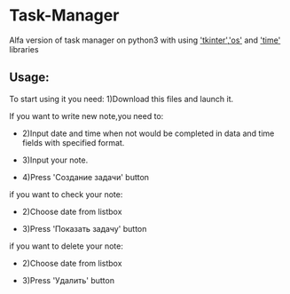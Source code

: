 # Task-Manager
Alfa version of task manager on python3 with using ['tkinter'](https://docs.python.org/3/library/tkinter.html),['os'](https://docs.python.org/3/library/os.html) and ['time'](https://docs.python.org/3/library/time.html) libraries
## Usage:
To start using it you need:
1)Download this files and launch it.

If you want to write new note,you need to:

 * 2)Input date and time when not would be completed in data and time fields with specified format.
  
 * 3)Input your note.
  
 * 4)Press 'Создание задачи' button
  
if you want to check your note:

 * 2)Choose date from listbox
  
 * 3)Press 'Показать задачу' button
  
if you want to delete your note:

 * 2)Choose date from listbox
  
 * 3)Press 'Удалить' button
